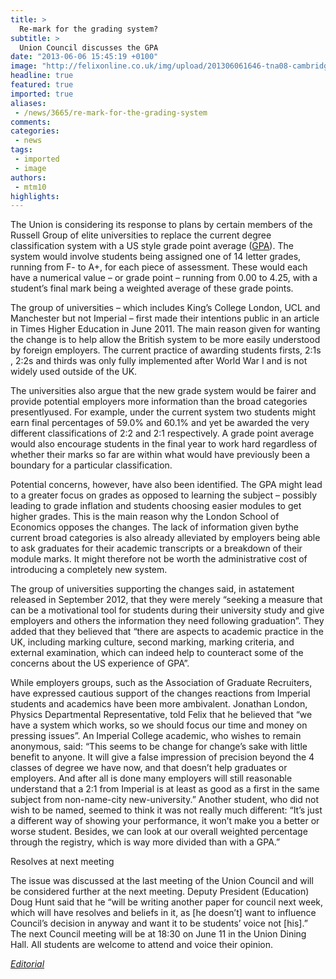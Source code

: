 ```yaml
---
title: >
  Re-mark for the grading system?
subtitle: >
  Union Council discusses the GPA
date: "2013-06-06 15:45:19 +0100"
image: "http://felixonline.co.uk/img/upload/201306061646-tna08-cambridge_harvard_square.jpg"
headline: true
featured: true
imported: true
aliases:
 - /news/3665/re-mark-for-the-grading-system
comments:
categories:
 - news
tags:
 - imported
 - image
authors:
 - mtm10
highlights:
---
```


The Union is considering its response to plans by certain members of the Russell Group of elite universities to replace the current degree classification system with a US style grade point average ([GPA](https://www.imperialcollegeunion.org/your-union/how-were-run/committees/12-13/Union_Council/file/2016)). The system would involve students being assigned one of 14 letter grades, running from F- to A+, for each piece of assessment. These would each have a numerical value – or grade point – running from 0.00 to 4.25, with a student’s final mark being a weighted average of these grade points.

The group of universities – which includes King’s College London, UCL and Manchester but not Imperial – first made their intentions public in an article in Times Higher Education in June 2011. The main reason given for wanting the change is to help allow the British system to be more easily understood by foreign employers. The current practice of awarding students firsts, 2:1s , 2:2s and thirds was only fully implemented after World War I and is not widely used outside of the UK.

The universities also argue that the new grade system would be fairer and provide potential employers more information than the broad categories presentlyused. For example, under the current system two students might earn final percentages of 59.0% and 60.1% and yet be awarded the very different classifications of 2:2 and 2:1 respectively. A grade point average would also encourage students in the final year to work hard regardless of whether their marks so far are within what would have previously been a boundary for a particular classification.

Potential concerns, however, have also been identified. The GPA might lead to a greater focus on grades as opposed to learning the subject – possibly leading to grade inflation and students choosing easier modules to get higher grades. This is the main reason why the London School of Economics opposes the changes. The lack of information given bythe current broad categories is also already alleviated by employers being able to ask graduates for their academic transcripts or a breakdown of their module marks. It might therefore not be worth the administrative cost of introducing a completely new system.

The group of universities supporting the changes said, in astatement released in September 2012, that they were merely “seeking a measure that can be a motivational tool for students during their university study and give employers and others the information they need following graduation”. They added that they believed that “there are aspects to academic practice in the UK, including marking culture, second marking, marking criteria, and external examination, which can indeed help to counteract some of the concerns about the US experience of GPA”.

While employers groups, such as the Association of Graduate Recruiters, have expressed cautious support of the changes reactions from Imperial students and academics have been more ambivalent. Jonathan London, Physics Departmental Representative, told Felix that he believed that “we have a system which works, so we should focus our time and money on pressing issues”. An Imperial College academic, who wishes to remain anonymous, said: “This seems to be change for change’s sake with little benefit to anyone. It will give a false impression of precision beyond the 4 classes of degree we have now, and that doesn’t help graduates or employers. And after all is done many employers will still reasonable understand that a 2:1 from Imperial is at least as good as a first in the same subject from non-name-city new-university.” Another student, who did not wish to be named, seemed to think it was not really much different: “It’s just a different way of showing your performance, it won’t make you a better or worse student. Besides, we can look at our overall weighted percentage through the registry, which is way more divided than with a GPA.”

Resolves at next meeting

The issue was discussed at the last meeting of the Union Council and will be considered further at the next meeting. Deputy President (Education) Doug Hunt said that he “will be writing another paper for council next week, which will have resolves and beliefs in it, as [he doesn’t] want to influence Council’s decision in anyway and want it to be students’ voice not [his].” The next Council meeting will be at 18:30 on June 11 in the Union Dining Hall. All students are welcome to attend and voice their opinion.

[_Editorial_](http://felixonline.co.uk/news/3667/oh-gee-a-point-average/)
